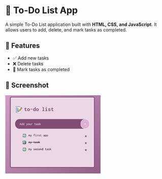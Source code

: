 # 📝 To-Do List App

A simple To-Do List application built with **HTML, CSS, and JavaScript**. It allows users to add, delete, and mark tasks as completed.

## 🌟 Features
- ✅ Add new tasks  
- ❌ Delete tasks  
- 🏁 Mark tasks as completed

## 📝 Screenshot
<img src="screenshot/ss.png" alt="To-Do List UI" width="300">

